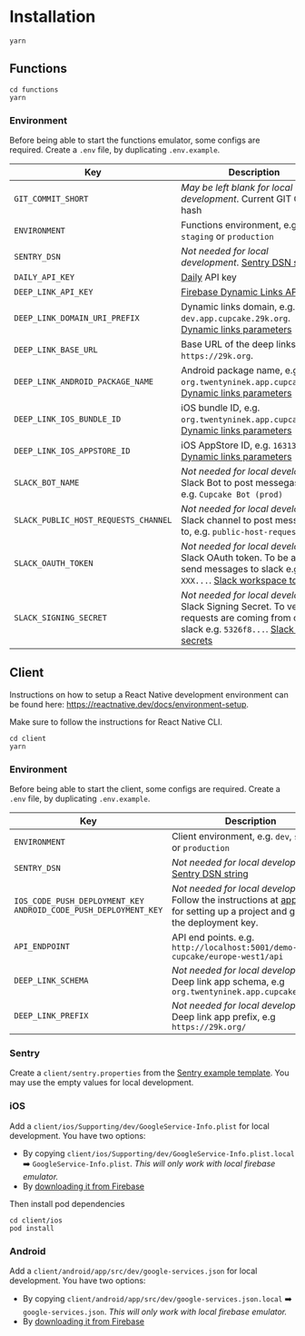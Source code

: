 # Installation

```
yarn
```

## Functions

```
cd functions
yarn
```

### Environment

Before being able to start the functions emulator, some configs are required.
Create a `.env` file, by duplicating `.env.example`.

| Key                                  | Description                                                                                                                                                                                                         |
| ------------------------------------ | ------------------------------------------------------------------------------------------------------------------------------------------------------------------------------------------------------------------- |
| `GIT_COMMIT_SHORT`                   | _May be left blank for local development_. Current GIT Commit hash                                                                                                                                                  |
| `ENVIRONMENT`                        | Functions environment, e.g. `dev`, `staging` or `production`                                                                                                                                                        |
| `SENTRY_DSN`                         | _Not needed for local development_. [Sentry DSN string](https://docs.sentry.io/product/sentry-basics/dsn-explainer/)                                                                                                |
| `DAILY_API_KEY`                      | [Daily](https://www.daily.co/) API key                                                                                                                                                                              |
| `DEEP_LINK_API_KEY`                  | [Firebase Dynamic Links API key](https://firebase.google.com/docs/dynamic-links/rest#before_you_begin)                                                                                                              |
| `DEEP_LINK_DOMAIN_URI_PREFIX`        | Dynamic links domain, e.g. `dev.app.cupcake.29k.org`. [Dynamic links parameters](https://firebase.google.com/docs/reference/dynamic-links/link-shortener#parameters)                                                |
| `DEEP_LINK_BASE_URL`                 | Base URL of the deep links, e.g. `https://29k.org`.                                                                                                                                                                 |
| `DEEP_LINK_ANDROID_PACKAGE_NAME`     | Android package name, e.g. `org.twentyninek.app.cupcake.dev`. [Dynamic links parameters](https://firebase.google.com/docs/reference/dynamic-links/link-shortener#parameters)                                        |
| `DEEP_LINK_IOS_BUNDLE_ID`            | iOS bundle ID, e.g. `org.twentyninek.app.cupcake.dev`. [Dynamic links parameters](https://firebase.google.com/docs/reference/dynamic-links/link-shortener#parameters)                                               |
| `DEEP_LINK_IOS_APPSTORE_ID`          | iOS AppStore ID, e.g. `1631342681`. [Dynamic links parameters](https://firebase.google.com/docs/reference/dynamic-links/link-shortener#parameters)                                                                  |
| `SLACK_BOT_NAME`                     | _Not needed for local development_ Slack Bot to post messegas as, e.g. `Cupcake Bot (prod)`                                                                                                                         |
| `SLACK_PUBLIC_HOST_REQUESTS_CHANNEL` | _Not needed for local development_ Slack channel to post messages to, e.g. `public-host-requests`.                                                                                                                  |
| `SLACK_OAUTH_TOKEN`                  | _Not needed for local development_ Slack OAuth token. To be able to send messages to slack e.g. `xoxb-XXX...`. [Slack workspace tokens](https://api.slack.com/authentication/token-types#workspace)                 |
| `SLACK_SIGNING_SECRET`               | _Not needed for local development_ Slack Signing Secret. To verify requests are coming from our slack e.g. `5326f8...`. [Slack signing secrets](https://api.slack.com/authentication/verifying-requests-from-slack) |

## Client

Instructions on how to setup a React Native development environment can be found here: https://reactnative.dev/docs/environment-setup.

Make sure to follow the instructions for React Native CLI.

```
cd client
yarn
```

### Environment

Before being able to start the client, some configs are required.
Create a `.env` file, by duplicating `.env.example`.

| Key                                                               | Description                                                                                                                                                                                                                                                                           |
| ----------------------------------------------------------------- | ------------------------------------------------------------------------------------------------------------------------------------------------------------------------------------------------------------------------------------------------------------------------------------- |
| `ENVIRONMENT`                                                     | Client environment, e.g. `dev`, `staging` or `production`                                                                                                                                                                                                                             |
| `SENTRY_DSN`                                                      | _Not needed for local development_. [Sentry DSN string](https://docs.sentry.io/product/sentry-basics/dsn-explainer/)                                                                                                                                                                  |
| `IOS_CODE_PUSH_DEPLOYMENT_KEY` `ANDROID_CODE_PUSH_DEPLOYMENT_KEY` | _Not needed for local development_. Follow the instructions at [app center](https://docs.microsoft.com/en-us/appcenter/sdk/getting-started/react-native#2-create-your-app-in-the-app-center-portal-to-obtain-the-app-secret) for setting up a project and getting the deployment key. |
| `API_ENDPOINT`                                                    | API end points. e.g. `http://localhost:5001/demo-29k-cupcake/europe-west1/api`                                                                                                                                                                                                        |
| `DEEP_LINK_SCHEMA`                                                | _Not needed for local development_. Deep link app schema, e.g `org.twentyninek.app.cupcake.dev://`                                                                                                                                                                                    |
| `DEEP_LINK_PREFIX`                                                | _Not needed for local development_. Deep link app prefix, e.g `https://29k.org/`                                                                                                                                                                                                      |

### Sentry

Create a `client/sentry.properties` from the [Sentry example template](https://github.com/getsentry/examples/blob/master/react-native/sentry.properties). You may use the empty values for local development.

### iOS

Add a `client/ios/Supporting/dev/GoogleService-Info.plist` for local development. You have two options:

- By copying `client/ios/Supporting/dev/GoogleService-Info.plist.local` ➡️ `GoogleService-Info.plist`. _This will only work with local firebase emulator._
- By [downloading it from Firebase](https://firebase.google.com/docs/ios/setup)

Then install pod dependencies

```
cd client/ios
pod install
```

### Android

Add a `client/android/app/src/dev/google-services.json` for local development. You have two options:

- By copying `client/android/app/src/dev/google-services.json.local` ➡️ `google-services.json`. _This will only work with local firebase emulator._
- By [downloading it from Firebase](https://firebase.google.com/docs/android/setup)
